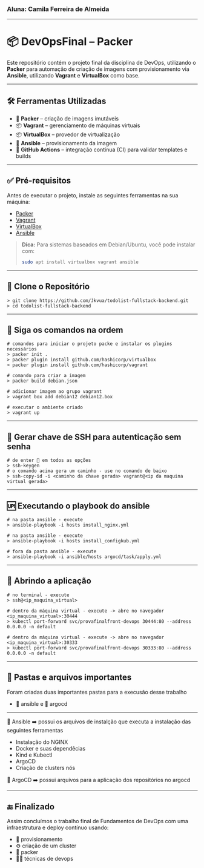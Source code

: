 ### Aluna: Camila Ferreira de Almeida
---
# 📦 DevOpsFinal – Packer

Este repositório contém o projeto final da disciplina de DevOps, utilizando o **Packer** para automação de criação de imagens com provisionamento via **Ansible**, utilizando **Vagrant** e **VirtualBox** como base.

---

## 🛠️  Ferramentas Utilizadas

- 🧰 **Packer** – criação de imagens imutáveis
- 📦 **Vagrant** – gerenciamento de máquinas virtuais
- 📦 **VirtualBox** – provedor de virtualização
- 🤖 **Ansible** – provisionamento da imagem
- 🧪 **GitHub Actions** – integração contínua (CI) para validar templates e builds

---

## ✅ Pré-requisitos

Antes de executar o projeto, instale as seguintes ferramentas na sua máquina:

- [Packer](https://www.packer.io/downloads)
- [Vagrant](https://developer.hashicorp.com/vagrant/downloads)
- [VirtualBox](https://www.virtualbox.org/wiki/Downloads)
- [Ansible](https://docs.ansible.com/ansible/latest/installation_guide/index.html)

> **Dica:** Para sistemas baseados em Debian/Ubuntu, você pode instalar com:
> ```bash
> sudo apt install virtualbox vagrant ansible
> ```
---
## 🚀 Clone o Repositório
```
> git clone https://github.com/Jkvua/todolist-fullstack-backend.git
> cd todolist-fullstack-backend
```
---
## 🧰 Siga os comandos na ordem
```
# comandos para iniciar o projeto packe e instalar os plugins necessários 
> packer init .
> packer plugin install github.com/hashicorp/virtualbox
> packer plugin install github.com/hashicorp/vagrant
```
```
# comando para criar a imagem
> packer build debian.json
```
```
# adicionar imagem ao grupo vagrant
> vagrant box add debian12 debian12.box
```
```
# executar o ambiente criado
> vagrant up
```
---
## 🔑 Gerar chave de SSH para autenticação sem senha
```
# de enter 🔘 em todos as opções
> ssh-keygen
# o comando acima gera um caminho - use no comando de baixo 
> ssh-copy-id -i <caminho da chave gerada> vagrant@<ip da maquina virtual gerada>
```
---
## 🆙 Executando o playbook do ansible
```
# na pasta ansible - execute
> ansible-playbook -i hosts install_nginx.yml
```
```
# na pasta ansible - execute
> ansible-playbook -i hosts install_configkub.yml

```
```
# fora da pasta ansible - execute
> ansible-playbook -i ansible/hosts argocd/task/apply.yml
```
---
## 👐 Abrindo a aplicação
```
# no terminal - execute
> ssh@<ip_maquina_virtual>
```
```
# dentro da máquina virtual - execute -> abre no navegador <ip_maquina_virtual>:30444
> kubectl port-forward svc/provafinalfront-devops 30444:80 --address 0.0.0.0 -n default
```
```
# dentro da máquina virtual - execute -> abre no navegador <ip_maquina_virtual>:30333
> kubectl port-forward svc/provafinalfront-devops 30333:80 --address 0.0.0.0 -n default 
```
--- 
## 📂 Pastas e arquivos importantes
Foram criadas duas importantes pastas para a execusão desse trabalho 
- 🤖 ansible e 🔭 argocd
---
📂 Ansible ➡️ possui os arquivos de instalção que executa a instalação das seguintes ferramentas
- Instalação do NGINX
- Docker e suas dependêcias
- Kind e Kubectl
- ArgoCD
- Criação de clusters nós
  
📂 ArgoCD ➡️ possui arquivos para a aplicação dos repositórios no argocd

---
## 🔚 Finalizado
Assim concluímos o trabalho final de Fundamentos de DevOps com uma infraestrutura e deploy contínuo usando:
- 🤖 provisionamento
- ⚙️ criação de um cluster
- 🧰 packer
- 👩‍💻 técnicas de devops 
